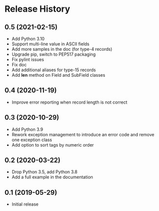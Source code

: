
Release History
===============


0.5 (2021-02-15)
----------------

- Add Python 3.10
- Support multi-line value in ASCII fields
- Add more samples in the doc (for type-4 records)
- Upgrade pip, switch to PEP517 packaging
- Fix pylint issues
- Fix doc
- Add additional aliases for type-15 records
- Add __len__ method on Field and SubField classes

0.4 (2020-11-19)
----------------

- Improve error reporting when record length is not correct


0.3 (2020-10-29)
----------------

- Add Python 3.9
- Rework exception management to introduce an error code and remove one exception class
- Add option to sort tags by numeric order


0.2 (2020-03-22)
----------------

- Drop Python 3.5, add Python 3.8
- Add a full example in the documentation

0.1 (2019-05-29)
----------------

- Initial release

